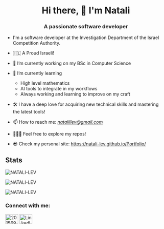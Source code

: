 <h1 align="center">Hi there, 👋  I'm Natali</h1>
<h3 align="center">A passionate software developer</h3>

- I'm a software developer at the Investigation Department of the Israel Competition Authority.
- 🇮🇱 A Proud Israeli!
- 🔭 I’m currently working on my BSc in Computer Science
- 🌱 I’m currently learning
  - High level mathematics
  - AI tools to integrate in my workflows
  - Always working and learning to improve on my craft
- 🛠 I have a deep love for acquiring new technical skills and mastering the latest tools!

  
- 📫 How to reach me: *natalillev@gmail.com*
- 👨🏽‍💻 Feel free to explore my repos!
- 😎 Check my personal site: https://natali-lev.github.io/Portfolio/

## Stats

<p><img src="https://github-readme-stats.vercel.app/api?username=NATALI-LEV&theme=github_dark&hide_border=true&include_all_commits=true&count_private=true" alt="NATALI-LEV" /></p>
<p><img src="https://github-readme-streak-stats.herokuapp.com/?user=NATALI-LEV&theme=github_dark&hide_border=true" alt="NATALI-LEV" /></p>
<p><img src="https://github-readme-stats.vercel.app/api/top-langs/?username=NATALI-LEV&theme=github_dark&hide_border=true&include_all_commits=true&count_private=true&layout=compact" alt="NATALI-LEV" /></p>



<h3 align="left">Connect with me:</h3>
<p align="left">
<a href="https://stackoverflow.com/users/20156973/">
  <img align="center" src="https://raw.githubusercontent.com/rahuldkjain/github-profile-readme-generator/master/src/images/icons/Social/stack-overflow.svg" alt="20156973" height="30" width="40" /></a>
<a href="https://www.linkedin.com/in/natali-lev-9b1507248/" align="center">
  <img align="center" src="https://raw.githubusercontent.com/rahuldkjain/github-profile-readme-generator/master/src/images/icons/Social/linked-in-alt.svg" alt="LinkedIn" height="30" width="40">
</a>
</p>
